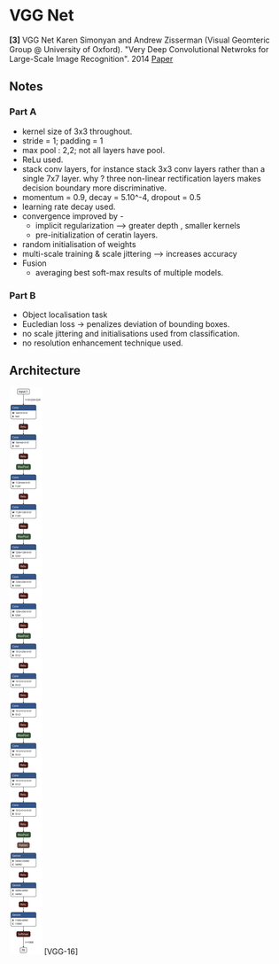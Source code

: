 # VGG Net
**[3]** VGG Net
Karen Simonyan and Andrew Zisserman (Visual Geomteric Group @ University of Oxford). "Very Deep Convolutional Netwroks for Large-Scale Image Recognition". 2014
[Paper](https://arxiv.org/pdf/1409.1556.pdf)


## Notes

### Part A
- kernel size of 3x3 throughout.
- stride = 1; padding = 1
- max pool : 2,2; not all layers have pool.
- ReLu used.
- stack conv layers, for instance stack 3x3 conv layers rather than a single 7x7 layer. why ?
three non-linear rectification layers makes decision boundary more discriminative.
- momentum = 0.9, decay = 5.10^-4, dropout = 0.5
- learning rate decay used.
- convergence improved by -
    - implicit regularization --> greater depth , smaller kernels
    - pre-initialization of ceratin layers.
- random initialisation of weights 
- multi-scale training & scale jittering  --> increases accuracy
- Fusion 
    - averaging best soft-max results of multiple models.

### Part B
- Object localisation task
- Eucledian loss -> penalizes deviation of bounding boxes.
- no scale jittering and initialisations used from classification.
- no resolution enhancement technique used.

## Architecture 

![model](model.png)
[VGG-16]
